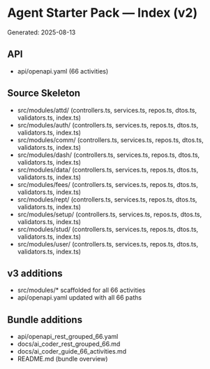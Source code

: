 # Agent Starter Pack — Index (v2)

Generated: 2025-08-13

## API
- api/openapi.yaml (66 activities)

## Source Skeleton
- src/modules/attd/ (controllers.ts, services.ts, repos.ts, dtos.ts, validators.ts, index.ts)
- src/modules/auth/ (controllers.ts, services.ts, repos.ts, dtos.ts, validators.ts, index.ts)
- src/modules/comm/ (controllers.ts, services.ts, repos.ts, dtos.ts, validators.ts, index.ts)
- src/modules/dash/ (controllers.ts, services.ts, repos.ts, dtos.ts, validators.ts, index.ts)
- src/modules/data/ (controllers.ts, services.ts, repos.ts, dtos.ts, validators.ts, index.ts)
- src/modules/fees/ (controllers.ts, services.ts, repos.ts, dtos.ts, validators.ts, index.ts)
- src/modules/rept/ (controllers.ts, services.ts, repos.ts, dtos.ts, validators.ts, index.ts)
- src/modules/setup/ (controllers.ts, services.ts, repos.ts, dtos.ts, validators.ts, index.ts)
- src/modules/stud/ (controllers.ts, services.ts, repos.ts, dtos.ts, validators.ts, index.ts)
- src/modules/user/ (controllers.ts, services.ts, repos.ts, dtos.ts, validators.ts, index.ts)



## v3 additions
- src/modules/* scaffolded for all 66 activities
- api/openapi.yaml updated with all 66 paths


## Bundle additions
- api/openapi_rest_grouped_66.yaml
- docs/ai_coder_rest_grouped_66.md
- docs/ai_coder_guide_66_activities.md
- README.md (bundle overview)
